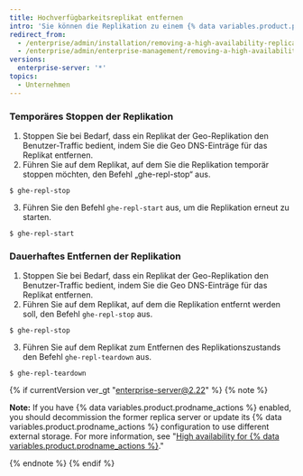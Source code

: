 ```yaml
---
title: Hochverfügbarkeitsreplikat entfernen
intro: 'Sie können die Replikation zu einem {% data variables.product.prodname_ghe_server %}-Replikat temporär stoppen oder die Replikation dauerhaft entfernen.'
redirect_from:
  - /enterprise/admin/installation/removing-a-high-availability-replica
  - /enterprise/admin/enterprise-management/removing-a-high-availability-replica
versions:
  enterprise-server: '*'
topics:
  - Unternehmen
---
```


### Temporäres Stoppen der Replikation

1. Stoppen Sie bei Bedarf, dass ein Replikat der Geo-Replikation den Benutzer-Traffic bedient, indem Sie die Geo DNS-Einträge für das Replikat entfernen.
2. Führen Sie auf dem Replikat, auf dem Sie die Replikation temporär stoppen möchten, den Befehl „ghe-repl-stop“ aus.
  ```shell
  $ ghe-repl-stop
  ```
3. Führen Sie den Befehl `ghe-repl-start` aus, um die Replikation erneut zu starten.
  ```shell
  $ ghe-repl-start
  ```

### Dauerhaftes Entfernen der Replikation

1. Stoppen Sie bei Bedarf, dass ein Replikat der Geo-Replikation den Benutzer-Traffic bedient, indem Sie die Geo DNS-Einträge für das Replikat entfernen.
2. Führen Sie auf dem Replikat, auf dem die Replikation entfernt werden soll, den Befehl `ghe-repl-stop` aus.
  ```shell
  $ ghe-repl-stop
  ```
3. Führen Sie auf dem Replikat zum Entfernen des Replikationszustands den Befehl `ghe-repl-teardown` aus.
  ```shell
  $ ghe-repl-teardown
  ```

  {% if currentVersion ver_gt "enterprise-server@2.22" %}
  {% note %}

  **Note:** If you have {% data variables.product.prodname_actions %} enabled, you should decommission the former replica server or update its {% data variables.product.prodname_actions %} configuration to use different external storage. For more information, see "[High availability for {% data variables.product.prodname_actions %}](/admin/github-actions/high-availability-for-github-actions#high-availability-replicas)."

  {% endnote %}
  {% endif %}

